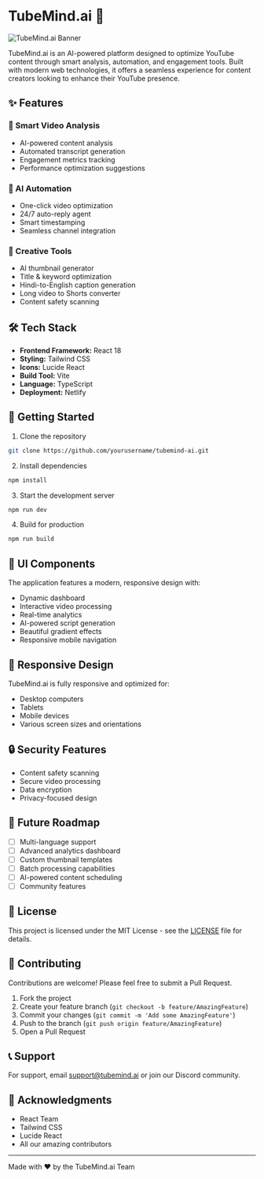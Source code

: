# TubeMind.ai 🚀

![TubeMind.ai Banner](https://cdn.prod.website-files.com/65f869f476374787afc14dcb/65f9af5c02fc5f92a708475b_TubeMagic%20Hero%20V9.png)

TubeMind.ai is an AI-powered platform designed to optimize YouTube content through smart analysis, automation, and engagement tools. Built with modern web technologies, it offers a seamless experience for content creators looking to enhance their YouTube presence.

## ✨ Features

### 🎯 Smart Video Analysis
- AI-powered content analysis
- Automated transcript generation
- Engagement metrics tracking
- Performance optimization suggestions

### 🤖 AI Automation
- One-click video optimization
- 24/7 auto-reply agent
- Smart timestamping
- Seamless channel integration

### 🎨 Creative Tools
- AI thumbnail generator
- Title & keyword optimization
- Hindi-to-English caption generation
- Long video to Shorts converter
- Content safety scanning

## 🛠 Tech Stack

- **Frontend Framework:** React 18
- **Styling:** Tailwind CSS
- **Icons:** Lucide React
- **Build Tool:** Vite
- **Language:** TypeScript
- **Deployment:** Netlify

## 🚀 Getting Started

1. Clone the repository
```bash
git clone https://github.com/yourusername/tubemind-ai.git
```

2. Install dependencies
```bash
npm install
```

3. Start the development server
```bash
npm run dev
```

4. Build for production
```bash
npm run build
```

## 🎨 UI Components

The application features a modern, responsive design with:
- Dynamic dashboard
- Interactive video processing
- Real-time analytics
- AI-powered script generation
- Beautiful gradient effects
- Responsive mobile navigation

## 📱 Responsive Design

TubeMind.ai is fully responsive and optimized for:
- Desktop computers
- Tablets
- Mobile devices
- Various screen sizes and orientations

## 🔒 Security Features

- Content safety scanning
- Secure video processing
- Data encryption
- Privacy-focused design

## 🎯 Future Roadmap

- [ ] Multi-language support
- [ ] Advanced analytics dashboard
- [ ] Custom thumbnail templates
- [ ] Batch processing capabilities
- [ ] AI-powered content scheduling
- [ ] Community features

## 📄 License

This project is licensed under the MIT License - see the [LICENSE](LICENSE) file for details.

## 🤝 Contributing

Contributions are welcome! Please feel free to submit a Pull Request.

1. Fork the project
2. Create your feature branch (`git checkout -b feature/AmazingFeature`)
3. Commit your changes (`git commit -m 'Add some AmazingFeature'`)
4. Push to the branch (`git push origin feature/AmazingFeature`)
5. Open a Pull Request

## 📞 Support

For support, email support@tubemind.ai or join our Discord community.

## 🌟 Acknowledgments

- React Team
- Tailwind CSS
- Lucide React
- All our amazing contributors

---

Made with ❤️ by the TubeMind.ai Team